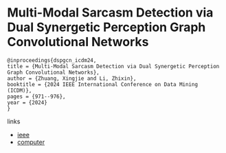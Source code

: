 # Multi-Modal Sarcasm Detection via Dual Synergetic Perception Graph Convolutional Networks

```
@inproceedings{dspgcn_icdm24,
title = {Multi-Modal Sarcasm Detection via Dual Synergetic Perception Graph Convolutional Networks},
author = {Zhuang, Xingjie and Li, Zhixin},
booktitle = {2024 IEEE International Conference on Data Mining (ICDM)},
pages = {971--976},
year = {2024}
}
```

links
- [ieee](https://doi.org/10.1109/ICDM59182.2024.00124)
- [computer](https://doi.ieeecomputersociety.org/10.1109/ICDM59182.2024.00124)
